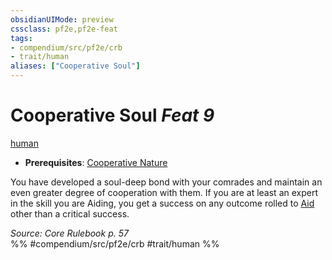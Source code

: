 ```yaml
---
obsidianUIMode: preview
cssclass: pf2e,pf2e-feat
tags:
- compendium/src/pf2e/crb
- trait/human
aliases: ["Cooperative Soul"]
---
```

# Cooperative Soul  *Feat 9*  
[human](rules/traits/human.md "Human Ancestry & Heritage Trait")  

- **Prerequisites**: [Cooperative Nature](compendium/feats/cooperative-nature.md)

You have developed a soul-deep bond with your comrades and maintain an even greater degree of cooperation with them. If you are at least an expert in the skill you are Aiding, you get a success on any outcome rolled to [Aid](rules/actions/aid.md) other than a critical success.

*Source: Core Rulebook p. 57*  
%% #compendium/src/pf2e/crb #trait/human %%